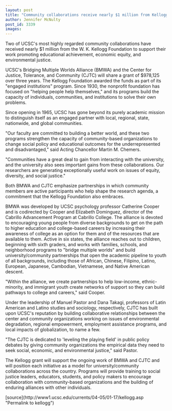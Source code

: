 ```yaml
---
layout: post
title: "Community collaborations receive nearly $1 million from Kellogg Foundation"
author: Jennifer McNulty
post_id: 3339
images:
---
```


<a name="content" id="content"></a>
<p>
  Two of UCSC's most highly regarded community collaborations have received nearly $1 million from the W. K. Kellogg Foundation to support their work promoting educational achievement, economic equity, and environmental justice.<br>
</p>
<p>
  UCSC's Bridging Multiple Worlds Alliance (BMWA) and the Center for Justice, Tolerance, and Community (CJTC) will share a grant of $978,125 over three years. The Kellogg Foundation awarded the funds as part of its "engaged institutions" program. Since 1930, the nonprofit foundation has focused on "helping people help themselves," and its programs build the capacity of individuals, communities, and institutions to solve their own problems.
</p>
<p>
  Since opening in 1965, UCSC has gone beyond its purely academic mission to distinguish itself as an engaged partner with local, regional, state, nationwide, and global communities.<br>
</p>
<p>
  "Our faculty are committed to building a better world, and these two programs strengthen the capacity of community-based organizations to change social policy and educational outcomes for the underrepresented and disadvantaged," said Acting Chancellor Martin M. Chemers.
</p>
<p>
  "Communities have a great deal to gain from interacting with the university, and the university also sees important gains from these collaborations. Our researchers are generating exceptionally useful work on issues of equity, diversity, and social justice."<br>
</p>
<p>
  Both BMWA and CJTC emphasize partnerships in which community members are active participants who help shape the research agenda, a commitment that the Kellogg Foundation also embraces.<br>
</p>
<p>
  BMWA was developed by UCSC psychology professor Catherine Cooper and is codirected by Cooper and Elizabeth Dominguez, director of the Cabrillo Advancement Program at Cabrillo College. The alliance is devoted to encouraging young people from diverse backgrounds to get on the path to higher education and college-based careers by increasing their awareness of college as an option for them and of the resources that are available to them. Active in six states, the alliance reaches out to children, beginning with sixth graders, and works with families, schools, and neighborhood programs to "bridge multiple worlds" and build university/community partnerships that open the academic pipeline to youth of all backgrounds, including those of African, Chinese, Filipino, Latino, European, Japanese, Cambodian, Vietnamese, and Native American descent.<br>
</p>
<p>
  "Within the alliance, we create partnerships to help low-income, ethnic-minority, and immigrant youth create networks of support so they can build pathways to college and careers," said Cooper.<br>
</p>
<p>
  Under the leadership of Manuel Pastor and Dana Takagi, professors of Latin American and Latino studies and sociology, respectively, CJTC has built upon UCSC's reputation by building collaborative relationships between the center and community organizations working on issues of environmental degradation, regional empowerment, employment assistance programs, and local impacts of globalization, to name a few.<br>
</p>
<p>
  "The CJTC is dedicated to 'leveling the playing field' in public policy debates by giving community organizations the empirical data they need to seek social, economic, and environmental justice," said Pastor.<br>
</p>
<p>
  The Kellogg grant will support the ongoing work of BMWA and CJTC and will position each initiative as a model for university/community collaborations across the country. Programs will provide training to social justice leaders, educators, students, and policy makers to encourage collaboration with community-based organizations and the building of enduring alliances with other individuals.
</p>
[source](http://www1.ucsc.edu/currents/04-05/01-17/kellogg.asp "Permalink to kellogg")
